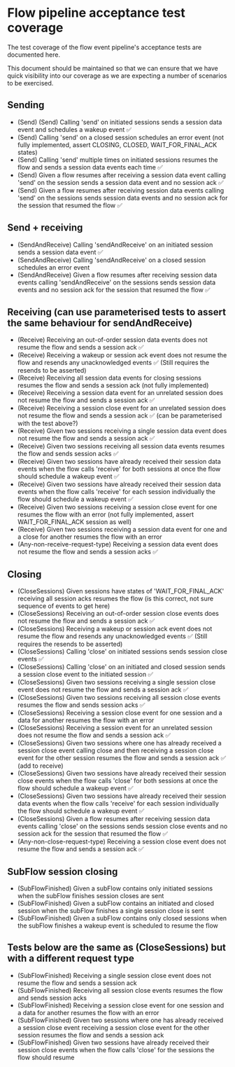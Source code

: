 # Flow pipeline acceptance test coverage

The test coverage of the flow event pipeline's acceptance tests are documented here.

This document should be maintained so that we can ensure that we have quick visibility into our coverage as we are expecting a number of scenarios to be exercised.

## Sending
- (Send) (Send) Calling 'send' on initiated sessions sends a session data event and schedules a wakeup event ✅
- (Send) Calling 'send' on a closed session schedules an error event (not fully implemented, assert CLOSING, CLOSED, WAIT_FOR_FINAL_ACK states)
- (Send) Calling 'send' multiple times on initiated sessions resumes the flow and sends a session data events each time ✅
- (Send) Given a flow resumes after receiving a session data event calling 'send' on the session sends a session data event and no session ack ✅
- (Send) Given a flow resumes after receiving session data events calling 'send' on the sessions sends session data events and no session ack for the session that resumed the flow ✅

## Send + receiving

- (SendAndReceive) Calling 'sendAndReceive' on an initiated session sends a session data event ✅
- (SendAndReceive) Calling 'sendAndReceive' on a closed session schedules an error event
- (SendAndReceive) Given a flow resumes after receiving session data events calling 'sendAndReceive' on the sessions sends session data events and no session ack for the session that resumed the flow ✅

## Receiving (can use parameterised tests to assert the same behaviour for sendAndReceive)

- (Receive) Receiving an out-of-order session data events does not resume the flow and sends a session ack ✅
- (Receive) Receiving a wakeup or session ack event does not resume the flow and resends any unacknowledged events ✅ (Still requires the resends to be asserted)
- (Receive) Receiving all session data events for closing sessions resumes the flow and sends a session ack (not fully implemented)
- (Receive) Receiving a session data event for an unrelated session does not resume the flow and sends a session ack ✅
- (Receive) Receiving a session close event for an unrelated session does not resume the flow and sends a session ack ✅ (can be parameterised with the test above?)
- (Receive) Given two sessions receiving a single session data event does not resume the flow and sends a session ack ✅
- (Receive) Given two sessions receiving all session data events resumes the flow and sends session acks ✅
- (Receive) Given two sessions have already received their session data events when the flow calls 'receive' for both sessions at once the flow should schedule a wakeup event ✅
- (Receive) Given two sessions have already received their session data events when the flow calls 'receive' for each session individually the flow should schedule a wakeup event ✅
- (Receive) Given two sessions receiving a session close event for one resumes the flow with an error (not fully implemented, assert WAIT_FOR_FINAL_ACK session as well)
- (Receive) Given two sessions receiving a session data event for one and a close for another resumes the flow with an error
- (Any-non-receive-request-type) Receiving a session data event does not resume the flow and sends a session acks ✅

## Closing

- (CloseSessions) Given sessions have states of 'WAIT_FOR_FINAL_ACK' receiving all session acks resumes the flow (is this correct, not sure sequence of events to get here)
- (CloseSessions) Receiving an out-of-order session close events does not resume the flow and sends a session ack ✅
- (CloseSessions) Receiving a wakeup or session ack event does not resume the flow and resends any unacknowledged events ✅ (Still requires the resends to be asserted)
- (CloseSessions) Calling 'close' on initiated sessions sends session close events ✅
- (CloseSessions) Calling 'close' on an initiated and closed session sends a session close event to the initiated session  ✅
- (CloseSessions) Given two sessions receiving a single session close event does not resume the flow and sends a session ack ✅
- (CloseSessions) Given two sessions receiving all session close events resumes the flow and sends session acks ✅
- (CloseSessions) Receiving a session close event for one session and a data for another resumes the flow with an error
- (CloseSessions) Receiving a session event for an unrelated session does not resume the flow and sends a session ack ✅
- (CloseSessions) Given two sessions where one has already received a session close event calling close and then receiving a session close event for the other session resumes the flow and sends a session ack ✅ (add to receive)
- (CloseSessions) Given two sessions have already received their session close events when the flow calls 'close' for both sessions at once the flow should schedule a wakeup event ✅
- (CloseSessions) Given two sessions have already received their session data events when the flow calls 'receive' for each session individually the flow should schedule a wakeup event ✅
- (CloseSessions) Given a flow resumes after receiving session data events calling 'close' on the sessions sends session close events and no session ack for the session that resumed the flow ✅
- (Any-non-close-request-type) Receiving a session close event does not resume the flow and sends a session ack ✅

## SubFlow session closing

- (SubFlowFinished) Given a subFlow contains only initiated sessions when the subFlow finishes session closes are sent
- (SubFlowFinished) Given a subFlow contains an initiated and closed session when the subFlow finishes a single session close is sent
- (SubFlowFinished) Given a subFlow contains only closed sessions when the subFlow finishes a wakeup event is scheduled to resume the flow

## Tests below are the same as (CloseSessions) but with a different request type

- (SubFlowFinished) Receiving a single session close event does not resume the flow and sends a session ack
- (SubFlowFinished) Receiving all session close events resumes the flow and sends session acks
- (SubFlowFinished) Receiving a session close event for one session and a data for another resumes the flow with an error
- (SubFlowFinished) Given two sessions where one has already received a session close event receiving a session close event for the other session resumes the flow and sends a session ack
- (SubFlowFinished) Given two sessions have already received their session close events when the flow calls 'close' for the sessions the flow should resume